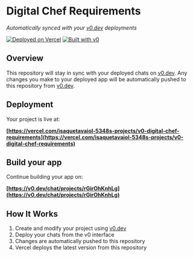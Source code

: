 # Digital Chef Requirements

*Automatically synced with your [v0.dev](https://v0.dev) deployments*

[![Deployed on Vercel](https://img.shields.io/badge/Deployed%20on-Vercel-black?style=for-the-badge&logo=vercel)](https://vercel.com/isaquetavaiol-5348s-projects/v0-digital-chef-requirements)
[![Built with v0](https://img.shields.io/badge/Built%20with-v0.dev-black?style=for-the-badge)](https://v0.dev/chat/projects/rGirOhKnhLg)

## Overview

This repository will stay in sync with your deployed chats on [v0.dev](https://v0.dev).
Any changes you make to your deployed app will be automatically pushed to this repository from [v0.dev](https://v0.dev).

## Deployment

Your project is live at:

**[https://vercel.com/isaquetavaiol-5348s-projects/v0-digital-chef-requirements](https://vercel.com/isaquetavaiol-5348s-projects/v0-digital-chef-requirements)**

## Build your app

Continue building your app on:

**[https://v0.dev/chat/projects/rGirOhKnhLg](https://v0.dev/chat/projects/rGirOhKnhLg)**

## How It Works

1. Create and modify your project using [v0.dev](https://v0.dev)
2. Deploy your chats from the v0 interface
3. Changes are automatically pushed to this repository
4. Vercel deploys the latest version from this repository